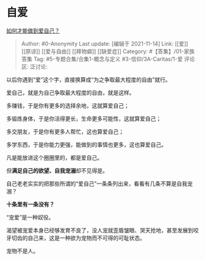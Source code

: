 # 自爱
[如何才能做到爱自己？](https://www.zhihu.com/question/23387667/answer/2222362783)

> Author: #0-Anonymity
> Last update: [编辑于 2021-11-14]
> Link: [[爱]] [[原谅]] [[爱与自由]] [[拜物癖]] [[缺爱症]]
> Category: #【答集】/01-家族答集
> Tag: #5-专题合集/合集1-概念与定义 #3-信仰/3A-Caritas/1-爱
> 评论区:
> 泛讨论:

以后你遇到“爱”这个字，直接换算成“为之争取最大程度的自由”就行。

爱自己，就是为自己争取最大程度的自由，就是这样。

多赚钱，于是你有更多的选择余地，这就算爱自己；

多锻炼身体，于是你活得更长，生命更多可能性，这就算爱自己；

多交朋友，于是你有更多人帮忙，这也算爱自己；

多学东西，于是你能力更强，能做到的事情也更多，这也算爱自己。

凡是能放进这个圈圈里的，都是爱自己。

但**满足自己的欲望、自我宠溺**却不见得是。

自己老老实实的把那些所谓的“爱自己”一条条列出来，看看有几条不算是自我宠溺？

**十条里有一条没有？**

“宠爱”是一种奴役。

渴望被宠爱本身已经够发育不良了，没人宠就歪眉皱眼、哭天抢地，甚至发展到咬牙切齿的自己来，这是一种欲为宠物而不可得的可耻状态。

宠物不是人。
